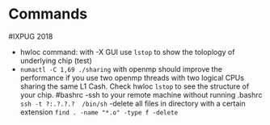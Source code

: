 # Commands
#IXPUG 2018
- hwloc command:  with -X GUI use `lstop` to show the toloplogy of underlying chip (test)
- `numactl -C 1,69 ./sharing`  with openmp should improve the performance if you use two openmp threads with two logical CPUs sharing the same L1 Cash.  Check hwloc `lstop` to see the structure of your chip.
#bashrc
-ssh to your remote machine without running .bashrc `ssh -t ?:.?.?.?  /bin/sh`
-delete all files in directory with a certain extension `find . -name "*.o" -type f -delete`

